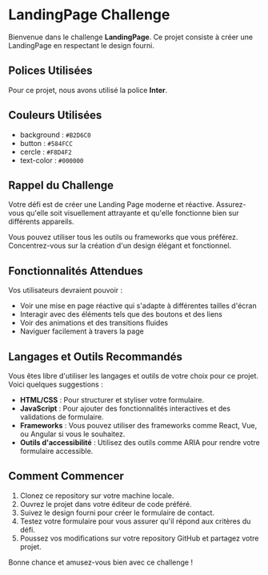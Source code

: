# LandingPage Challenge

Bienvenue dans le challenge **LandingPage**. Ce projet consiste à créer une LandingPage en respectant le design fourni.

## Polices Utilisées

Pour ce projet, nous avons utilisé la police **Inter**.

## Couleurs Utilisées

- background : `#B2D6C0`
- button : `#584FCC`
- cercle : `#F8D4F2`
- text-color : `#000000`

## Rappel du Challenge

Votre défi est de créer une Landing Page moderne et réactive. Assurez-vous qu'elle soit visuellement attrayante et qu'elle fonctionne bien sur différents appareils.

Vous pouvez utiliser tous les outils ou frameworks que vous préférez. Concentrez-vous sur la création d'un design élégant et fonctionnel.

## Fonctionnalités Attendues

Vos utilisateurs devraient pouvoir :

- Voir une mise en page réactive qui s'adapte à différentes tailles d'écran
- Interagir avec des éléments tels que des boutons et des liens
- Voir des animations et des transitions fluides
- Naviguer facilement à travers la page

## Langages et Outils Recommandés

Vous êtes libre d'utiliser les langages et outils de votre choix pour ce projet. Voici quelques suggestions :

- **HTML/CSS** : Pour structurer et styliser votre formulaire.
- **JavaScript** : Pour ajouter des fonctionnalités interactives et des validations de formulaire.
- **Frameworks** : Vous pouvez utiliser des frameworks comme React, Vue, ou Angular si vous le souhaitez.
- **Outils d'accessibilité** : Utilisez des outils comme ARIA pour rendre votre formulaire accessible.

## Comment Commencer

1. Clonez ce repository sur votre machine locale.
2. Ouvrez le projet dans votre éditeur de code préféré.
3. Suivez le design fourni pour créer le formulaire de contact.
4. Testez votre formulaire pour vous assurer qu'il répond aux critères du défi.
5. Poussez vos modifications sur votre repository GitHub et partagez votre projet.

Bonne chance et amusez-vous bien avec ce challenge !
